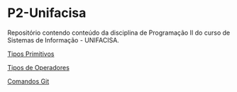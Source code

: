 # P2-Unifacisa

Repositório contendo conteúdo da disciplina de Programação II do curso de Sistemas de Informação - UNIFACISA.

[Tipos Primitivos](https://github.com/dicyanevidal/P2-Unifacisa/blob/master/conteudo/TiposPrimitivos.md) 

[Tipos de Operadores](https://github.com/dicyanevidal/P2-Unifacisa/blob/master/conteudo/Operadores.md) 

[Comandos Git](https://gist.github.com/dicyanevidal/914c8bb0eede1aecd6af87f84ba97624) 
